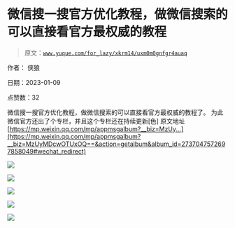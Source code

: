 # 微信搜一搜官方优化教程，做微信搜索的可以直接看官方最权威的教程

> 原文：[`www.yuque.com/for_lazy/xkrm14/uxm0m0gnfgr4auaq`](https://www.yuque.com/for_lazy/xkrm14/uxm0m0gnfgr4auaq)



作者： 侠狼 

日期：2023-01-09 

点赞数：32 

微信搜一搜官方优化教程，做微信搜索的可以直接看官方最权威的教程了。 为此微信官方还出了个专栏，并且这个专栏还在持续更新[色] 原文地址 [https://mp.weixin.qq.com/mp/appmsgalbum?__biz=MzUy...](https://mp.weixin.qq.com/mp/appmsgalbum?__biz=MzUyMDcwOTUxOQ==&action=getalbum&album_id=2737047572697858049#wechat_redirect) 

![](img/7f62289a9105f2aaaeedb7ad02317983.png) 

![](img/15b6dfc763237c6b15c7f072ca62868f.png) 

![](img/765ba34faf082ffdf104e3020521288b.png) 

![](img/75c079a88a919093c20398b62a208882.png) 

![](img/689f4e87de8940247c6c49a9fdf905cb.png) 

